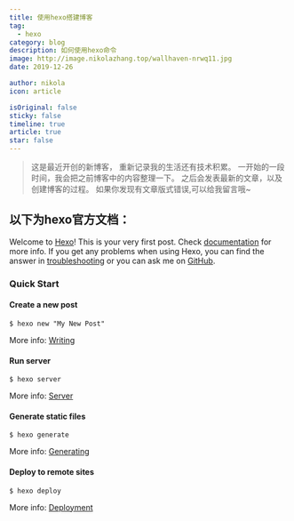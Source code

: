 ```yaml
---
title: 使用hexo搭建博客
tag:
  - hexo
category: blog
description: 如何使用hexo命令
image: http://image.nikolazhang.top/wallhaven-nrwq11.jpg
date: 2019-12-26

author: nikola
icon: article

isOriginal: false
sticky: false
timeline: true
article: true
star: false
---
```


> 这是最近开创的新博客， 重新记录我的生活还有技术积累。
一开始的一段时间，我会把之前博客中的内容整理一下。
之后会发表最新的文章，以及创建博客的过程。
如果你发现有文章版式错误,可以给我留言哦~

## 以下为hexo官方文档：

Welcome to [Hexo](https://hexo.io/)! This is your very first post. Check [documentation](https://hexo.io/docs/) for more info. If you get any problems when using Hexo, you can find the answer in [troubleshooting](https://hexo.io/docs/troubleshooting.html) or you can ask me on [GitHub](https://github.com/hexojs/hexo/issues).

<!--more-->

### Quick Start

#### Create a new post

```shell
$ hexo new "My New Post"
```

More info: [Writing](https://hexo.io/docs/writing.html)

#### Run server

```shell
$ hexo server
```

More info: [Server](https://hexo.io/docs/server.html)

#### Generate static files

```shell
$ hexo generate
```

More info: [Generating](https://hexo.io/docs/generating.html)

#### Deploy to remote sites

```shell
$ hexo deploy
```

More info: [Deployment](https://hexo.io/docs/deployment.html)